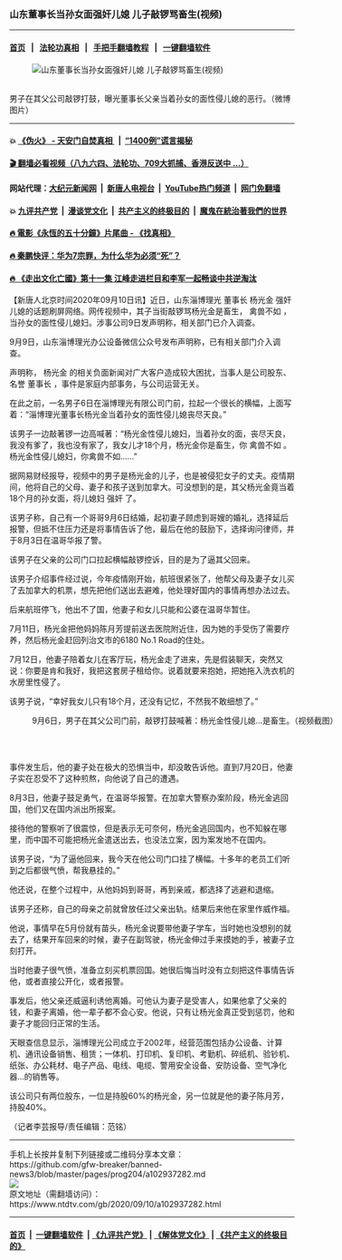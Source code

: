 ### 山东董事长当孙女面强奸儿媳 儿子敲锣骂畜生(视频)
------------------------

#### [首页](https://github.com/gfw-breaker/banned-news3/blob/master/README.md) &nbsp;&nbsp;|&nbsp;&nbsp; [法轮功真相](https://github.com/begood0513/basic/blob/master/README.md)  &nbsp;&nbsp;|&nbsp;&nbsp; [手把手翻墙教程](https://github.com/gfw-breaker/guides/wiki)  &nbsp;&nbsp;|&nbsp;&nbsp; [一键翻墙软件](https://github.com/gfw-breaker/nogfw/blob/master/README.md)  



<div><div class="featured_image">
 <figure>
  <img alt="山东董事长当孙女面强奸儿媳 儿子敲锣骂畜生(视频)" src="https://i.ntdtv.com/assets/uploads/2020/09/5f58be4c8e9f090d822fbd70_1024-800x450.jpg"/>
 </figure><br/>
 <span class="caption">
  男子在其父公司敲锣打鼓，曝光董事长父亲当着孙女的面性侵儿媳的恶行。（微博图片）
 </span>
</div>
</div><hr/>

#### 💥 [《伪火》 - 天安门自焚真相 ](http://141.164.51.119:10000/videos/blog/weihuo.html)&nbsp; |&nbsp; [“1400例”谎言揭秘  ](http://141.164.51.119:10000/videos/blog/jiexi1400.html)

#### [ 🎬  翻墙必看视频（八九六四、法轮功、709大抓捕、香港反送中 ...）](https://github.com/gfw-breaker/links/blob/master/banned.md)

#### 网站代理：[大纪元新闻网](http://167.172.10.89:10080/gb/) &nbsp;|&nbsp; [新唐人电视台](http://167.172.10.89:8808/gb/)  &nbsp;|&nbsp; [YouTube热门频道](http://158.247.203.241/youtube.html) &nbsp;|&nbsp; [网门免翻墙](http://158.247.203.241:11000/show.aspx?name=ogHome)

#### 💥 [九评共产党](http://141.164.51.119:10000/videos/res/jiuping/)&nbsp; |&nbsp; [漫谈党文化](http://141.164.51.119:10000/videos/res/mtdwh/)&nbsp; |&nbsp; [共产主义的终极目的](http://141.164.51.119:10000/videos/res/zjmd/)&nbsp; |&nbsp; [魔鬼在統治著我們的世界](http://141.164.51.119:10000/videos/res/TheSpecter/)  

#### [ 🔥  電影《永恆的五十分鐘》片尾曲 - 《找真相》](http://141.164.51.119:10000/videos/news/../legend/index.html)

#### [ 🔥  秦鹏快评：华为7宗罪，为什么华为必须“死”？](http://141.164.51.119:10000/videos/news/qp01.html)

#### [ 🔥  《走出文化亡國》第十一集 江峰走进栏目和李军一起畅谈中共逆淘汰](http://141.164.51.119:10000/videos/news/../res/zcwhwg/index.html)

<div><div class="post_content" itemprop="articleBody">
 <p>
  【新唐人北京时间2020年09月10日讯】近日，山东淄博理光
  <ok href="https://www.ntdtv.com/gb/董事长.htm">
   董事长
  </ok>
  <ok href="https://www.ntdtv.com/gb/杨光金.htm">
   杨光金
  </ok>
  <ok href="https://www.ntdtv.com/gb/强奸.htm">
   强奸
  </ok>
  儿媳的话题刷屏网络。网传视频中，其子当街敲锣骂杨光金是畜生，
  <ok href="https://www.ntdtv.com/gb/禽兽不如.htm">
   禽兽不如
  </ok>
  ，当孙女的面性侵儿媳妇。涉事公司9日发声明称，相关部门已介入调查。
 </p>
 <p>
  9月9日，山东淄博理光办公设备微信公众号发布声明称，已有相关部门介入调查。
 </p>
 <p>
  声明称，
  <ok href="https://www.ntdtv.com/gb/杨光金.htm">
   杨光金
  </ok>
  的相关负面新闻对广大客户造成较大困扰，当事人是公司股东、名誉
  <ok href="https://www.ntdtv.com/gb/董事长.htm">
   董事长
  </ok>
  ，事件是家庭内部事务，与公司运营无关。
 </p>
 <p>
  在此之前，一名男子6日在淄博理光有限公司门前，拉起一个很长的横幅，上面写着：“淄博理光董事长杨光金当着孙女的面性侵儿媳丧尽天良。”
 </p>
 <p>
  该男子一边敲著锣一边高喊著：“杨光金性侵儿媳妇，当着孙女的面，丧尽天良，我没有爹了，我也没有家了，我女儿才18个月，杨光金你是畜生，你
  <ok href="https://www.ntdtv.com/gb/禽兽不如.htm">
   禽兽不如
  </ok>
  。杨光金性侵儿媳妇，你禽兽不如……”
 </p>
 <div class="video_fit_container">
 </div>
 <p>
  据网易财经报导，视频中的男子是杨光金的儿子，也是被侵犯女子的丈夫。疫情期间，他将自己的父母、妻子和孩子送到加拿大。可没想到的是，其父杨光金竟当着18个月的孙女面，将儿媳妇
  <ok href="https://www.ntdtv.com/gb/强奸.htm">
   强奸
  </ok>
  了。
 </p>
 <p>
  该男子称，自己有一个哥哥9月6日结婚，起初妻子顾虑到哥嫂的婚礼，选择延后报警，但抵不住压力还是将事情告诉了他，最后在他的鼓励下，选择询问律师，并于8月3日在温哥华报了警。
 </p>
 <p>
  该男子在父亲的公司门口拉起横幅敲锣控诉，目的是为了逼其父回来。
 </p>
 <p>
  该男子介绍事件经过说，今年疫情刚开始，航班很紧张了，他帮父母及妻子女儿买了去加拿大的机票，想先把他们送出去避难，他处理好国内的事情再想办法过去。
 </p>
 <p>
  后来航班停飞，他出不了国，他妻子和女儿只能和公婆在温哥华暂住。
 </p>
 <p>
  7月11日，杨光金把他妈妈陈月芳提前送去医院附近住，因为她的手受伤了需要疗养，然后杨光金赶回列治文市的6180 No.1 Road的住处。
 </p>
 <p>
  7月12日，他妻子陪着女儿在客厅玩，杨光金走了进来，先是假装聊天，突然又说：你要是肯和我好，我把这套房子租给你。说着就要来抱她，把她拖入洗衣机的水房里性侵了。
 </p>
 <p>
  该男子说，“幸好我女儿只有18个月，还没有记忆，不然我不敢细想了。”
 </p>
 <figure class="wp-caption alignnone" id="attachment_102937291" style="width: 600px">
  <ok href="https://i.ntdtv.com/assets/uploads/2020/09/2zibo-1-600x400.jpg">
   <img alt="" class="size-medium wp-image-102937291" src="https://i.ntdtv.com/assets/uploads/2020/09/2zibo-1-600x400-600x400.jpg"/>
  </ok>
  <br/><figcaption class="wp-caption-text">
   9月6日，男子在其父公司门前，敲锣打鼓喊著：杨光金性侵儿媳…是畜生。（视频截图）
  </figcaption><br/>
 </figure><br/>
 <p>
  事件发生后，他的妻子处在极大的恐惧当中，却没敢告诉他。直到7月20日，他妻子实在忍受不了这种煎熬，向他说了自己的遭遇。
 </p>
 <p>
  8月3日，他妻子鼓足勇气，在温哥华报警。在加拿大警察办案阶段，杨光金逃回国，他们又在国内派出所报案。
 </p>
 <p>
  接待他的警察听了很震惊，但是表示无可奈何，杨光金逃回国内，也不知躲在哪里，而中国不可能把杨光金遣送出去，也没法立案，因为案发地不在国内。
 </p>
 <p>
  该男子说，“为了逼他回来，我今天在他公司门口挂了横幅。十多年的老员工们听到之后都很气愤，帮我悬挂的。”
 </p>
 <p>
  他还说，在整个过程中，从他妈妈到哥哥，再到亲戚，都选择了逃避和退缩。
 </p>
 <p>
  该男子还称，自己的母亲之前就曾放任过父亲出轨。结果后来他在家里作威作福。
 </p>
 <p>
  他说，事情早在5月份就有苗头，杨光金说要带他妻子学车，当时她也没想别的就去了，结果开车回来的时候，妻子在副驾驶，杨光金伸过手来摸她的手，被妻子立刻打开。
 </p>
 <p>
  当时他妻子很气愤，准备立刻买机票回国。她很后悔当时没有立刻把这件事情告诉他，或者直接公开化，或者报警。
 </p>
 <p>
  事发后，他父亲还威逼利诱他离婚。可他认为妻子是受害人，如果他拿了父亲的钱，和妻子离婚，他一辈子都不会心安。他说，只有让杨光金真正受到惩罚，他和妻子才能回归正常的生活。
 </p>
 <p>
  天眼查信息显示，淄博理光公司成立于2002年，经营范围包括办公设备、计算机、通讯设备销售、租赁；一体机、打印机、复印机、考勤机、碎纸机、验钞机、纸张、办公耗材、电子产品、电线、电缆、警用安全设备、安防设备、空气净化器…的销售等。
 </p>
 <p>
  该公司只有两位股东，一位是持股60%的杨光金，另一位就是他的妻子陈月芳，持股40%。
 </p>
 <p>
  （记者李芸报导/责任编辑：范铭）
 </p>
 <div class="single_ad">
 </div>
</div>
</div>
<hr/>
手机上长按并复制下列链接或二维码分享本文章：<br/>
https://github.com/gfw-breaker/banned-news3/blob/master/pages/prog204/a102937282.md <br/>
<a href='https://github.com/gfw-breaker/banned-news3/blob/master/pages/prog204/a102937282.md'><img src='https://github.com/gfw-breaker/banned-news3/blob/master/pages/prog204/a102937282.md.png'/></a> <br/>
原文地址（需翻墙访问）：https://www.ntdtv.com/gb/2020/09/10/a102937282.html


------------------------
#### [首页](https://github.com/gfw-breaker/banned-news3/blob/master/README.md) &nbsp;|&nbsp; [一键翻墙软件](https://github.com/gfw-breaker/nogfw/blob/master/README.md) &nbsp;| [《九评共产党》](https://github.com/gfw-breaker/9ping.md/blob/master/README.md#九评之一评共产党是什么) | [《解体党文化》](https://github.com/gfw-breaker/jtdwh.md/blob/master/README.md) | [《共产主义的终极目的》](https://github.com/gfw-breaker/gczydzjmd.md/blob/master/README.md)


<img src='http://gfw-breaker.win/banned-news3/pages/prog204/a102937282.md' width='0px' height='0px'/>